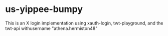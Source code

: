 # us-yippee-bumpy
This is an X login implementation using xauth-login, twt-playground, and the twt-api withusername "athena.hermiston48"
